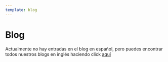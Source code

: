 ```yaml
---
template: blog
---
```


# Blog

Actualmente no hay entradas en el blog en español, pero puedes encontrar todos nuestros blogs en inglés haciendo click [aquí](https://peachbitcoin.com/blog)
